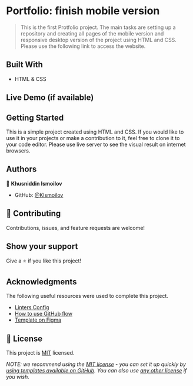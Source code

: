 # Portfolio: finish mobile version

> This is the first Protfolio project. The main tasks are setting up a repository and creating all pages of the mobile version and responsive desktop version of the project using HTML and CSS. Please use the following link to access the website.

## Built With

- HTML & CSS

## Live Demo (if available)

## Getting Started

This is a simple project created using HTML and CSS. If you would like to use it in your projects or make a contribution to it, feel free to clone it to your code editor. Please use live server to see the visual result on internet browsers.

## Authors

👤 **Khusniddin Ismoilov**

- GitHub: [@KIsmoilov](https://github.com/KIsmoilov)

## 🤝 Contributing

Contributions, issues, and feature requests are welcome!

## Show your support

Give a ⭐️ if you like this project!

## Acknowledgments

The following useful resources were used to complete this project.

- [Linters Config](https://github.com/microverseinc/linters-config)
- [How to use GitHub flow](https://github.com/microverseinc/curriculum-transversal-skills/blob/main/git-github/articles/github_flow.md)
- [Template on Figma](https://www.figma.com/file/l7SqJ3ZfkAKih9sFxvWSR4/Microverse-Student-Project-1?node-id=48%3A988)

## 📝 License

This project is [MIT](./LICENSE) licensed.

_NOTE: we recommend using the [MIT license](https://choosealicense.com/licenses/mit/) - you can set it up quickly by [using templates available on GitHub](https://docs.github.com/en/communities/setting-up-your-project-for-healthy-contributions/adding-a-license-to-a-repository). You can also use [any other license](https://choosealicense.com/licenses/) if you wish._
